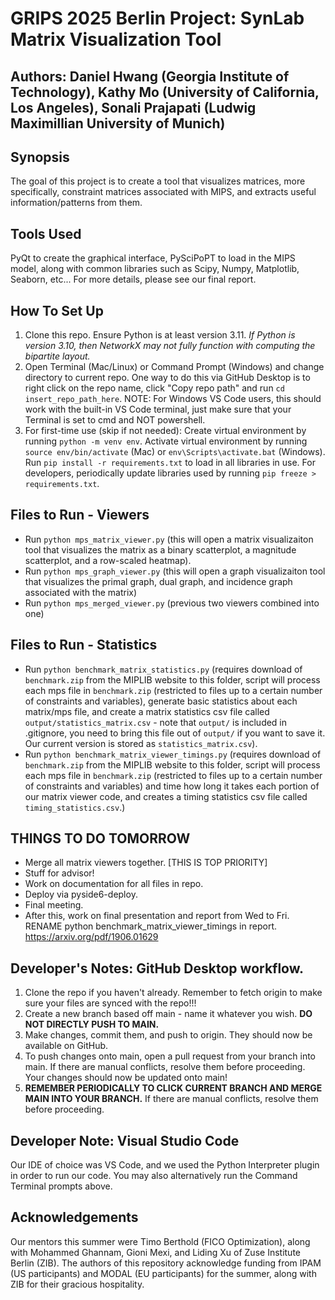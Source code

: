 # GRIPS 2025 Berlin Project: SynLab Matrix Visualization Tool
## Authors: Daniel Hwang (Georgia Institute of Technology), Kathy Mo (University of California, Los Angeles), Sonali Prajapati (Ludwig Maximillian University of Munich)

## Synopsis
The goal of this project is to create a tool that visualizes matrices, more specifically, constraint matrices associated with MIPS, and extracts useful information/patterns from them.

## Tools Used
PyQt to create the graphical interface, PySciPoPT to load in the MIPS model, along with common libraries such as Scipy, Numpy, Matplotlib, Seaborn, etc...
For more details, please see our final report.

## How To Set Up
1. Clone this repo. Ensure Python is at least version 3.11. *If Python is version 3.10, then NetworkX may not fully function with computing the bipartite layout.*
2. Open Terminal (Mac/Linux) or Command Prompt (Windows) and change directory to current repo. One way to do this via GitHub Desktop is to right click on the repo name, click "Copy repo path" and run `cd insert_repo_path_here`. NOTE: For Windows VS Code users, this should work with the built-in VS Code terminal, just make sure that your Terminal is set to cmd and NOT powershell.
3. For first-time use (skip if not needed): Create virtual environment by running `python -m venv env`. Activate virtual environment by running `source env/bin/activate` (Mac) or `env\Scripts\activate.bat` (Windows). Run `pip install -r requirements.txt` to load in all libraries in use. For developers, periodically update libraries used by running `pip freeze > requirements.txt`.

## Files to Run - Viewers
- Run `python mps_matrix_viewer.py` (this will open a matrix visualizaiton tool that visualizes the matrix as a binary scatterplot, a magnitude scatterplot, and a row-scaled heatmap).
- Run `python mps_graph_viewer.py` (this will open a graph visualizaiton tool that visualizes the primal graph, dual graph, and incidence graph associated with the matrix)
- Run `python mps_merged_viewer.py` (previous two viewers combined into one) 

## Files to Run - Statistics
- Run `python benchmark_matrix_statistics.py` (requires download of `benchmark.zip` from the MIPLIB website to this folder, script will process each mps file in `benchmark.zip` (restricted to files up to a certain number of constraints and variables), generate basic statistics about each matrix/mps file, and create a matrix statistics csv file called `output/statistics_matrix.csv` - note that `output/` is included in .gitignore, you need to bring this file out of `output/` if you want to save it. Our current version is stored as `statistics_matrix.csv`).
- Run `python benchmark_matrix_viewer_timings.py` (requires download of `benchmark.zip` from the MIPLIB website to this folder, script will process each mps file in `benchmark.zip` (restricted to files up to a certain number of constraints and variables) and time how long it takes each portion of our matrix viewer code, and creates a timing statistics csv file called `timing_statistics.csv`.)

## THINGS TO DO TOMORROW
- Merge all matrix viewers together. [THIS IS TOP PRIORITY]
- Stuff for advisor!
- Work on documentation for all files in repo.
- Deploy via pyside6-deploy.
- Final meeting.
- After this, work on final presentation and report from Wed to Fri. RENAME python benchmark_matrix_viewer_timings in report. https://arxiv.org/pdf/1906.01629

## Developer's Notes: GitHub Desktop workflow.
1. Clone the repo if you haven't already. Remember to fetch origin to make sure your files are synced with the repo!!!
2. Create a new branch based off main - name it whatever you wish. **DO NOT DIRECTLY PUSH TO MAIN.**
3. Make changes, commit them, and push to origin. They should now be available on GitHub.
4. To push changes onto main, open a pull request from your branch into main. If there are manual conflicts, resolve them before proceeding. Your changes should now be updated onto main!
5. **REMEMBER PERIODICALLY TO CLICK CURRENT BRANCH AND MERGE MAIN INTO YOUR BRANCH.** If there are manual conflicts, resolve them before proceeding.

## Developer Note: Visual Studio Code
Our IDE of choice was VS Code, and we used the Python Interpreter plugin in order to run our code. You may also alternatively run the Command Terminal prompts above.

## Acknowledgements
Our mentors this summer were Timo Berthold (FICO Optimization), along with Mohammed Ghannam, Gioni Mexi, and Liding Xu of Zuse Institute Berlin (ZIB). The authors of this repository acknowledge funding from IPAM (US participants) and MODAL (EU participants) for the summer, along with ZIB for their gracious hospitality.